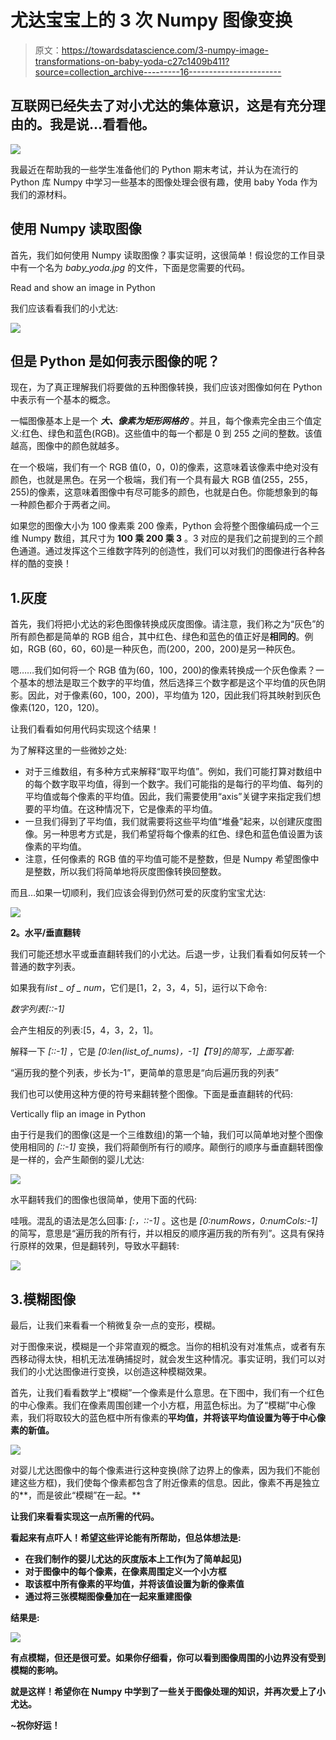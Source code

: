 # 尤达宝宝上的 3 次 Numpy 图像变换

> 原文：<https://towardsdatascience.com/3-numpy-image-transformations-on-baby-yoda-c27c1409b411?source=collection_archive---------16----------------------->

## 互联网已经失去了对小尤达的集体意识，这是有充分理由的。我是说…看看他。

![](img/12e576d4dcaf0eb68b2503d469c4dc64.png)

我最近在帮助我的一些学生准备他们的 Python 期末考试，并认为在流行的 Python 库 Numpy 中学习一些基本的图像处理会很有趣，使用 baby Yoda 作为我们的源材料。

## 使用 Numpy 读取图像

首先，我们如何使用 Numpy 读取图像？事实证明，这很简单！假设您的工作目录中有一个名为 *baby_yoda.jpg* 的文件，下面是您需要的代码。

Read and show an image in Python

我们应该看看我们的小尤达:

![](img/cb3d3216a8d910c4da8cc16fb09617ed.png)

## 但是 Python 是如何表示图像的呢？

现在，为了真正理解我们将要做的五种图像转换，我们应该对图像如何在 Python 中表示有一个基本的概念。

一幅图像基本上是一个 ***大、像素为矩形网格的*** 。并且，每个像素完全由三个值定义:红色、绿色和蓝色(RGB)。这些值中的每一个都是 0 到 255 之间的整数。该值越高，图像中的颜色就越多。

在一个极端，我们有一个 RGB 值(0，0，0)的像素，这意味着该像素中绝对没有颜色，也就是黑色。在另一个极端，我们有一个具有最大 RGB 值(255，255，255)的像素，这意味着图像中有尽可能多的颜色，也就是白色。你能想象到的每一种颜色都介于两者之间。

如果您的图像大小为 100 像素乘 200 像素，Python 会将整个图像编码成一个三维 Numpy 数组，其尺寸为 **100 乘 200 乘 3** 。3 对应的是我们之前提到的三个颜色通道。通过发挥这个三维数字阵列的创造性，我们可以对我们的图像进行各种各样的酷的变换！

## 1.灰度

首先，我们将把小尤达的彩色图像转换成灰度图像。请注意，我们称之为“灰色”的所有颜色都是简单的 RGB 组合，其中红色、绿色和蓝色的值正好是**相同的**。例如，RGB (60，60，60)是一种灰色，而(200，200，200)是另一种灰色。

嗯……我们如何将一个 RGB 值为(60，100，200)的像素转换成一个灰色像素？一个基本的想法是取三个数字的平均值，然后选择三个数字都是这个平均值的灰色阴影。因此，对于像素(60，100，200)，平均值为 120，因此我们将其映射到灰色像素(120，120，120)。

让我们看看如何用代码实现这个结果！

为了解释这里的一些微妙之处:

*   对于三维数组，有多种方式来解释“取平均值”。例如，我们可能打算对数组中的每个数字取平均值，得到一个数字。我们可能指的是每行的平均值、每列的平均值或每个像素的平均值。因此，我们需要使用“axis”关键字来指定我们想要的平均值。在这种情况下，它是像素的平均值。
*   一旦我们得到了平均值，我们就需要将这些平均值“堆叠”起来，以创建灰度图像。另一种思考方式是，我们希望将每个像素的红色、绿色和蓝色值设置为该像素的平均值。
*   注意，任何像素的 RGB 值的平均值可能不是整数，但是 Numpy 希望图像中是整数，所以我们将简单地将灰度图像转换回整数。

而且…如果一切顺利，我们应该会得到仍然可爱的灰度豹宝宝尤达:

![](img/dc941e0bce8ef8010f9aae37809492cd.png)

**2。水平/垂直翻转**

我们可能还想水平或垂直翻转我们的小尤达。后退一步，让我们看看如何反转一个普通的数字列表。

如果我有*list _ of _ num*，它们是[1，2，3，4，5]，运行以下命令:

*数字列表[::-1]*

会产生相反的列表:[5，4，3，2，1]。

解释一下 *[::-1]* ，它是 *[0:len(list_of_nums)，-1]【T9]的简写，上面写着:*

“遍历我的整个列表，步长为-1”，更简单的意思是“向后遍历我的列表”

我们也可以使用这种方便的符号来翻转整个图像。下面是垂直翻转的代码:

Vertically flip an image in Python

由于行是我们的图像(这是一个三维数组)的第一个轴，我们可以简单地对整个图像使用相同的 *[::-1]* 变换，我们将颠倒所有行的顺序。颠倒行的顺序与垂直翻转图像是一样的，会产生颠倒的婴儿尤达:

![](img/fbea6d9bad2efbf9a8e8587cec5f6638.png)

水平翻转我们的图像也很简单，使用下面的代码:

哇哦。混乱的语法是怎么回事: *[:，::-1]* 。这也是 *[0:numRows，0:numCols:-1]* 的简写，意思是“遍历我的所有行，并以相反的顺序遍历我的所有列”。这具有保持行原样的效果，但是翻转列，导致水平翻转:

![](img/a6603cfcbab63894124e7c68eacd5c06.png)

## 3.模糊图像

最后，让我们来看看一个稍微复杂一点的变形，模糊。

对于图像来说，模糊是一个非常直观的概念。当你的相机没有对准焦点，或者有东西移动得太快，相机无法准确捕捉时，就会发生这种情况。事实证明，我们可以对我们的小尤达图像进行变换，以创造这种模糊效果。

首先，让我们看看数学上“模糊”一个像素是什么意思。在下图中，我们有一个红色的中心像素。我们在像素周围创建一个小方框，用蓝色标出。为了“模糊”中心像素，我们将取较大的蓝色框中所有像素的**平均值，并将该平均值设置为等于中心像素的新值。**

![](img/13ff9c7e9744f095ab146fe752d245f7.png)

对婴儿尤达图像中的每个像素进行这种变换(除了边界上的像素，因为我们不能创建这些方框)，我们使每个像素都包含了附近像素的信息。因此，像素不再是独立的**，而是彼此“模糊”在一起。**

**让我们来看看实现这一点所需的代码。**

**看起来有点吓人！希望这些评论能有所帮助，但总体想法是:**

*   **在我们制作的婴儿尤达的灰度版本上工作(为了简单起见)**
*   **对于图像中的每个像素，在像素周围定义一个小方框**
*   **取该框中所有像素的平均值，并将该值设置为新的像素值**
*   **通过将三张模糊图像叠加在一起来重建图像**

**结果是:**

**![](img/499e389dc7523fe673be2f3e63460cec.png)**

**有点模糊，但还是很可爱。如果你仔细看，你可以看到图像周围的小边界没有受到模糊的影响。**

**就是这样！希望你在 Numpy 中学到了一些关于图像处理的知识，并再次爱上了小尤达。**

**~祝你好运！**
